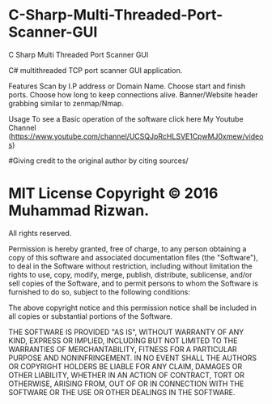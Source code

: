 # C-Sharp-Multi-Threaded-Port-Scanner-GUI
C Sharp Multi Threaded Port Scanner GUI

C# multithreaded TCP port scanner GUI application.

Features
    Scan by I.P address or Domain Name.
    Choose start and finish ports.
    Choose how long to keep connections alive.
    Banner/Website header grabbing similar to zenmap/Nmap.
    
Usage
To see a Basic operation of the software click here My Youtube Channel (https://www.youtube.com/channel/UCSQJpRcHLSVE1CpwMJ0xmew/videos)

#Giving credit to the original author by citing sources/

# MIT License Copyright © 2016 Muhammad Rizwan.

All rights reserved.

Permission is hereby granted, free of charge, to any person obtaining a copy of this software and associated documentation files (the "Software"), to deal in the Software without restriction, including without limitation the rights to use, copy, modify, merge, publish, distribute, sublicense, and/or sell copies of the Software, and to permit persons to whom the Software is furnished to do so, subject to the following conditions:

The above copyright notice and this permission notice shall be included in all copies or substantial portions of the Software.

THE SOFTWARE IS PROVIDED "AS IS", WITHOUT WARRANTY OF ANY KIND, EXPRESS OR IMPLIED, INCLUDING BUT NOT LIMITED TO THE WARRANTIES OF MERCHANTABILITY, FITNESS FOR A PARTICULAR PURPOSE AND NONINFRINGEMENT. IN NO EVENT SHALL THE AUTHORS OR COPYRIGHT HOLDERS BE LIABLE FOR ANY CLAIM, DAMAGES OR OTHER LIABILITY, WHETHER IN AN ACTION OF CONTRACT, TORT OR OTHERWISE, ARISING FROM, OUT OF OR IN CONNECTION WITH THE SOFTWARE OR THE USE OR OTHER DEALINGS IN THE SOFTWARE.
